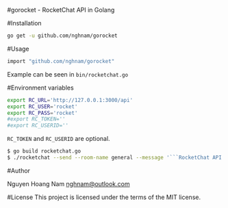 #gorocket - RocketChat API in Golang


#Installation
```sh
go get -u github.com/nghnam/gorocket
```

#Usage
```sh
import "github.com/nghnam/gorocket"
```

Example can be seen in `bin/rocketchat.go`

#Environment variables

```sh
export RC_URL='http://127.0.0.1:3000/api'
export RC_USER='rocket'
export RC_PASS='rocket'
#export RC_TOKEN=''
#export RC_USERID=''
```

`RC_TOKEN` and `RC_USERID` are optional.


```sh
$ go build rocketchat.go
$ ./rocketchat --send --room-name general --message '```RocketChat API in Golang```'
```

#Author

Nguyen Hoang Nam <nghnam@outlook.com>

#License
This project is licensed under the terms of the MIT license.
